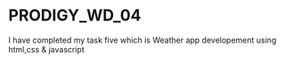 # PRODIGY_WD_04
I have completed my task five which is Weather app developement using html,css &amp; javascript
